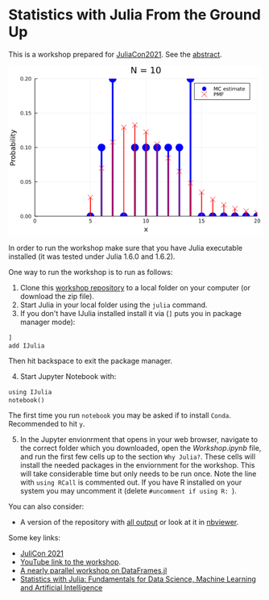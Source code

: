 # Statistics with Julia From the Ground Up

This is a workshop prepared for [JuliaCon2021](https://juliacon.org/2021/). See the [abstract](https://pretalx.com/juliacon2021/talk/A9KZCY/).

![A sample animation created during the workshop](sample_animation.gif)

In order to run the workshop make sure that you have Julia executable installed (it was tested under Julia 1.6.0 and 1.6.2).

One way to run the workshop is to run as follows:
1. Clone this [workshop repository](https://github.com/yoninazarathy/JuliaCon2021-StatisticsWithJuliaFromTheGroundUp) to a local folder on your computer (or download the zip file).
2. Start Julia in your local folder using the `julia` command.
3. If you don't have IJulia installed install it via (`]` puts you in package manager mode):
```
] 
add IJulia
```
Then hit backspace to exit the package manager.

4. Start Jupyter Notebook with:
```
using IJulia
notebook()
```
The first time you run `notebook` you may be asked if to install `Conda`. Recommended to hit `y`.

5. In the Jupyter envionrment that opens in your web browser, navigate to the correct folder which you downloaded, open the *Workshop.ipynb* file, and run the first few cells up to the section `Why Julia?`. These cells will install the needed packages in the enviornment for the workshop. This will take considerable time but only needs to be run once. Note the line with `using RCall` is commented out. If you have R installed on your system you may uncomment it (delete `#uncomment if using R: `). 

You can also consider:
- A version of the repository with [all output](https://github.com/yoninazarathy/JuliaCon2021-StatisticsWithJuliaFromTheGroundUp/blob/master/Workshop-with-output.ipynb) or look at it in [nbviewer](https://nbviewer.jupyter.org/github/yoninazarathy/JuliaCon2021-StatisticsWithJuliaFromTheGroundUp/blob/master/Workshop-with-output.ipynb#home).



Some key links:
* [JuliCon 2021](https://juliacon.org/2021/)
* [YouTube link to the workshop](https://www.youtube.com/watch?v=IlPoU5Yr2QI).
* [A nearly parallel workshop on DataFrames.jl](https://pretalx.com/juliacon2021/talk/FXZXMB/)
* [Statistics with Julia: Fundamentals for Data Science, Machine Learning and Artificial Intelligence](https://statisticswithjulia.org/)